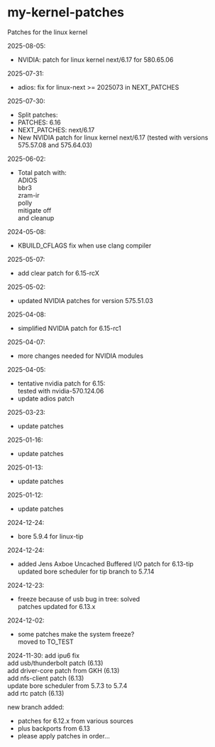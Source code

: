 # my-kernel-patches
Patches for the linux kernel

2025-08-05:
- NVIDIA: patch for linux kernel next/6.17 for 580.65.06

2025-07-31:
- adios: fix for linux-next >= 2025073 in NEXT_PATCHES

2025-07-30:
- Split patches:  
- PATCHES: 6.16  
- NEXT_PATCHES: next/6.17  
- New NVIDIA patch for linux kernel next/6.17
  (tested with versions 575.57.08 and 575.64.03)

2025-06-02:
- Total patch with:  
  ADIOS  
  bbr3  
  zram-ir  
  polly  
  mitigate off  
  and cleanup

2024-05-08:
- KBUILD_CFLAGS fix when use clang compiler

2025-05-07:
- add clear patch for 6.15-rcX

2025-05-02:
- updated NVIDIA patches for version 575.51.03

2025-04-08:
- simplified NVIDIA patch for 6.15-rc1

2025-04-07:
- more changes needed for NVIDIA modules

2025-04-05:
- tentative nvidia patch for 6.15:  
  tested with nvidia-570.124.06
- update adios patch

2025-03-23:
- update patches

2025-01-16:
- update patches

2025-01-13:
- update patches

2025-01-12:
- update patches

2024-12-24:
- bore 5.9.4 for linux-tip

2024-12-24:
- added Jens Axboe Uncached Buffered I/O patch for 6.13-tip  
  updated bore scheduler for tip branch to 5.7.14

2024-12-23:
- freeze because of usb bug in tree: solved  
  patches updated for 6.13.x

2024-12-02:
- some patches make the system freeze?  
  moved to TO_TEST

2024-11-30:
add ipu6 fix  
add usb/thunderbolt patch (6.13)  
add driver-core patch from GKH (6.13)  
add nfs-client patch (6.13)  
update bore scheduler from 5.7.3 to 5.7.4  
add rtc patch (6.13)

new branch added:  
- patches for 6.12.x from various sources  
- plus backports from 6.13  
- please apply patches in order...
